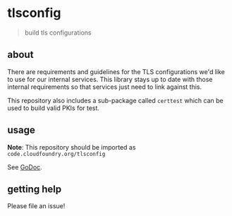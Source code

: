 # tlsconfig

> build tls configurations

## about

There are requirements and guidelines for the TLS configurations
we'd like to use for our internal services. This library stays up to date with
those internal requirements so that services just need to link against this.

This repository also includes a sub-package called `certtest` which can be used
to build valid PKIs for test.

## usage

**Note**: This repository should be imported as `code.cloudfoundry.org/tlsconfig`

See [GoDoc][godoc].

[godoc]: https://godoc.org/code.cloudfoundry.org/tlsconfig

## getting help

Please file an issue!
